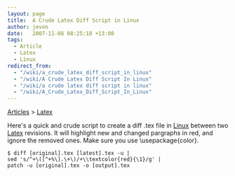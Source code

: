 ```yaml
---
layout: page
title:  A Crude Latex Diff Script in Linux
author: jevon
date:   2007-11-08 08:25:18 +13:00
tags:
  - Article
  - Latex
  - Linux
redirect_from:
  - "/wiki/a_crude_latex_diff_script_in_linux"
  - "/wiki/A Crude Latex Diff Script In Linux"
  - "/wiki/a crude latex diff script in linux"
  - "/wiki/A_Crude_Latex_Diff_Script_In_Linux"
---
```


[Articles](Articles.md) > [Latex](Latex.md)

Here's a quick and crude script to create a diff .tex file in [Linux](Linux.md) between two [Latex](Latex.md) revisions. It will highlight new and changed pargraphs in red, and ignore the removed ones. Make sure you use \usepackage{color}.

```
$ diff [original].tex [latest].tex -u | 
sed 's/^+\([^+%\].\+\)/+\\textcolor{red}{\1}/g' | 
patch -u [original].tex -o [output].tex
```
